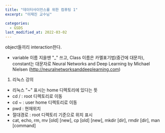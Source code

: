 ```yaml
---
title: "데이터사이언스를 위한 컴퓨팅 1"
excerpt: "이재진 교수님"

categories:
  - GSDS
last_modified_at: 2022-03-02
---
```


object들끼리 interaction한다.

- variable 이름 지을땐 "\_" 쓰고, Class 이름은 카멜표기법(중간에 대문자), constant는 대문자로
  Neural Networks and Deep Learning by Michael Nielsen
  (http://neuralnetworksanddeeplearning.com)

1. 리눅스 강의

- 리눅스 "~" 표시는 home 디렉토리에 있다는 뜻
- cd / : root 디렉토리로 이동
- cd ~ : user home 디렉토리로 이동
- pwd : 현재위치
- 절대경로 : root 디렉토리 기준으로 위치 표시
- cat, echo, rm, mv [old] [new], cp [old] [new], mkdir [dir], rmdir [dir], man [command]
